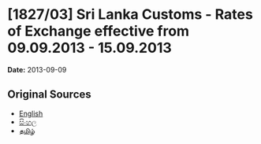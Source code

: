 # [1827/03] Sri Lanka Customs - Rates of Exchange effective from 09.09.2013 - 15.09.2013

**Date:** 2013-09-09

## Original Sources

- [English](https://documents.gov.lk/view/extra-gazettes/2013/9/1827-03_E.pdf)
- [සිංහල](https://documents.gov.lk/view/extra-gazettes/2013/9/1827-03_S.pdf)
- [தமிழ்](https://documents.gov.lk/view/extra-gazettes/2013/9/1827-03_T.pdf)
